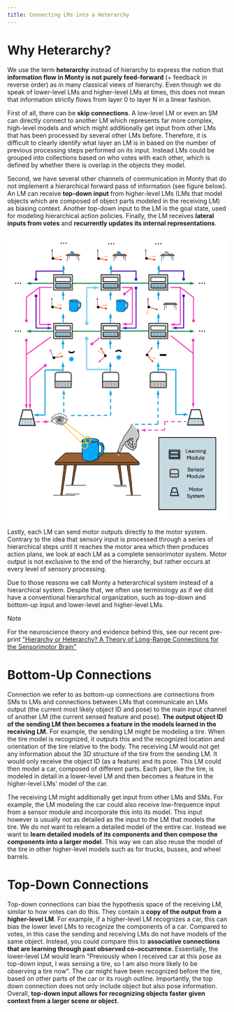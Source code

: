 ```yaml
---
title: Connecting LMs into a Heterarchy
---
```

# Why Heterarchy?

We use the term **heterarchy** instead of hierarchy to express the notion that **information flow in Monty is not purely feed-forward** (+ feedback in reverse order) as in many classical views of hierarchy. Even though we do speak of lower-level LMs and higher-level LMs at times, this does not mean that information strictly flows from layer 0 to layer N in a linear fashion.

First of all, there can be **skip connections**. A low-level LM or even an SM can directly connect to another LM which represents far more complex, high-level models and which might additionally get input from other LMs that has been processed by several other LMs before. Therefore, it is difficult to clearly identify what layer an LM is in based on the number of previous processing steps performed on its input. Instead LMs could be grouped into collections based on who votes with each other, which is defined by whether there is overlap in the objects they model.

Second, we have several other channels of communication in Monty that do not implement a hierarchical forward pass of information (see figure below). An LM can receive **top-down input** from higher-level LMs (LMs that model objects which are composed of object parts modeled in the receiving LM) as biasing context. Another top-down input to the LM is the goal state, used for modeling hierarchical action policies. Finally, the LM receives **lateral inputs from votes** and **recurrently updates its internal representations**.

![](../figures/how-monty-works/overview_diagram.png)


Lastly, each LM can send motor outputs directly to the motor system. Contrary to the idea that sensory input is processed through a series of hierarchical steps until it reaches the motor area which then produces action plans, we look at each LM as a complete sensorimotor system. Motor output is not exclusive to the end of the hierarchy, but rather occurs at every level of sensory processing.

Due to those reasons we call Monty a heterarchical system instead of a hierarchical system. Despite that, we often use terminology as if we did have a conventional hierarchical organization, such as top-down and bottom-up input and lower-level and higher-level LMs.

> [!NOTE]
> For the neuroscience theory and evidence behind this, see our recent pre-print ["Hierarchy or Heterarchy? A Theory of Long-Range Connections for the Sensorimotor Brain"](https://thousandbrains.org/hierarchy-or-heterarchy-a-theory-of-long-range-connections-for-the-sensorimotor-brain-a-plain-language-explainer/)

# Bottom-Up Connections

Connection we refer to as bottom-up connections are connections from SMs to LMs and connections between LMs that communicate an LMs output (the current most likely object ID and pose) to the main input channel of another LM (the current sensed feature and pose). **The output object ID of the sending LM then becomes a feature in the models learned in the receiving LM.** For example, the sending LM might be modeling a tire. When the tire model is recognized, it outputs this and the recognized location and orientation of the tire relative to the body. The receiving LM would not get any information about the 3D structure of the tire from the sending LM. It would only receive the object ID (as a feature) and its pose. This LM could then model a car, composed of different parts. Each part, like the tire, is modeled in detail in a lower-level LM and then becomes a feature in the higher-level LMs' model of the car.

The receiving LM might additionally get input from other LMs and SMs. For example, the LM modeling the car could also receive low-frequence input from a sensor module and incorporate this into its model. This input however is usually not as detailed as the input to the LM that models the tire. We do not want to relearn a detailed model of the entire car. Instead we want to **learn detailed models of its components and then compose the components into a larger model**. This way we can also reuse the model of the tire in other higher-level models such as for trucks, busses, and wheel barrels.

# Top-Down Connections

Top-down connections can bias the hypothesis space of the receiving LM, similar to how votes can do this. They contain a **copy of the output from a higher-level LM**. For example, if a higher-level LM recognizes a car, this can bias the lower level LMs to recognize the components of a car. Compared to votes, in this case the sending and receiving LMs do not have models of the same object. Instead, you could compare this to **associative connections that are learning through past observed co-occurrence**. Essentially, the lower-level LM would learn "Previously when I received car at this pose as top-down input, I was sensing a tire, so I am also more likely to be observing a tire now". The car might have been recognized before the tire, based on other parts of the car or its rough outline. Importantly, the top down connection does not only include object but also pose information. Overall, **top-down input allows for recognizing objects faster given context from a larger scene or object**.